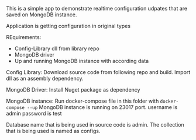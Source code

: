 ﻿This is a simple app to demonstrate realtime configuration udpates that are saved on MongoDB instance.

Application is getting configuration in original types 

REquirements:
- Config-Library  dll from library repo
- MongoDB driver
- Up and running MongoDB instance with according data


Config Library:
Download source code from following repo and build. Import dll as an assembly dependency.

MongoDB Driver:
Install Nuget package as dependency

MongoDB instance:
Run docker-compose file in this folder with `docker-compose --up` MongoDB instance is running on 23017 port. username is admin password is test

Database name that is being used in source code is admin. The collection that is being used is named as configs.


 
